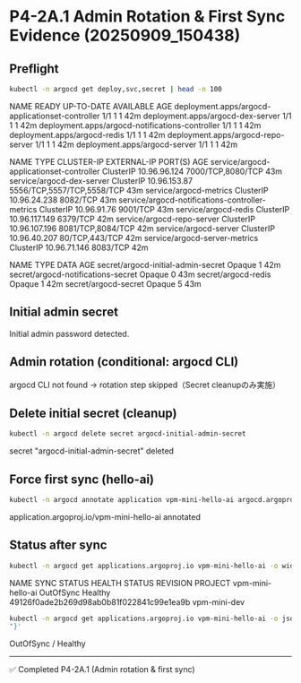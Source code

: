# P4-2A.1 Admin Rotation & First Sync Evidence (20250909_150438)

## Preflight


```bash
kubectl -n argocd get deploy,svc,secret | head -n 100
```

  NAME                                               READY   UP-TO-DATE   AVAILABLE   AGE
  deployment.apps/argocd-applicationset-controller   1/1     1            1           42m
  deployment.apps/argocd-dex-server                  1/1     1            1           42m
  deployment.apps/argocd-notifications-controller    1/1     1            1           42m
  deployment.apps/argocd-redis                       1/1     1            1           42m
  deployment.apps/argocd-repo-server                 1/1     1            1           42m
  deployment.apps/argocd-server                      1/1     1            1           42m
  
  NAME                                              TYPE        CLUSTER-IP      EXTERNAL-IP   PORT(S)                      AGE
  service/argocd-applicationset-controller          ClusterIP   10.96.96.124    <none>        7000/TCP,8080/TCP            43m
  service/argocd-dex-server                         ClusterIP   10.96.153.87    <none>        5556/TCP,5557/TCP,5558/TCP   43m
  service/argocd-metrics                            ClusterIP   10.96.24.238    <none>        8082/TCP                     43m
  service/argocd-notifications-controller-metrics   ClusterIP   10.96.91.76     <none>        9001/TCP                     43m
  service/argocd-redis                              ClusterIP   10.96.117.149   <none>        6379/TCP                     42m
  service/argocd-repo-server                        ClusterIP   10.96.107.196   <none>        8081/TCP,8084/TCP            42m
  service/argocd-server                             ClusterIP   10.96.40.207    <none>        80/TCP,443/TCP               42m
  service/argocd-server-metrics                     ClusterIP   10.96.71.146    <none>        8083/TCP                     42m
  
  NAME                                 TYPE     DATA   AGE
  secret/argocd-initial-admin-secret   Opaque   1      42m
  secret/argocd-notifications-secret   Opaque   0      43m
  secret/argocd-redis                  Opaque   1      42m
  secret/argocd-secret                 Opaque   5      43m

## Initial admin secret

Initial admin password detected.

## Admin rotation (conditional: argocd CLI)

argocd CLI not found → rotation step skipped（Secret cleanupのみ実施）

## Delete initial secret (cleanup)


```bash
kubectl -n argocd delete secret argocd-initial-admin-secret
```

  secret "argocd-initial-admin-secret" deleted

## Force first sync (hello-ai)


```bash
kubectl -n argocd annotate application vpm-mini-hello-ai argocd.argoproj.io/refresh=hard --overwrite
```

  application.argoproj.io/vpm-mini-hello-ai annotated

## Status after sync


```bash
kubectl -n argocd get applications.argoproj.io vpm-mini-hello-ai -o wide
```

  NAME                SYNC STATUS   HEALTH STATUS   REVISION                                   PROJECT
  vpm-mini-hello-ai   OutOfSync     Healthy         49126f0ade2b269d98ab0b81f022841c99e1ea9b   vpm-mini-dev

```bash
kubectl -n argocd get applications.argoproj.io vpm-mini-hello-ai -o jsonpath='{.status.sync.status} {"/"} {.status.health.status}{"
"}'
```

  OutOfSync / Healthy

---
✅ Completed P4-2A.1 (Admin rotation & first sync)

